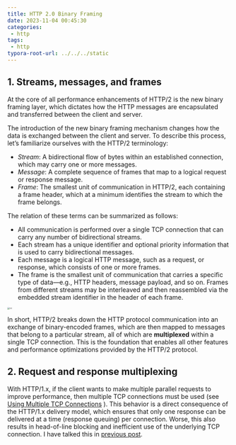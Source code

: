 ```yaml
---
title: HTTP 2.0 Binary Framing
date: 2023-11-04 00:45:30
categories:
 - http
tags:
 - http
typora-root-url: ../../../static
---
```


## 1. Streams, messages, and frames

At the core of all performance enhancements of HTTP/2 is the new binary framing layer, which dictates how the HTTP messages are encapsulated and transferred between the client and server.

The introduction of the new binary framing mechanism changes how the data is exchanged between the client and server. To describe this process, let’s familiarize ourselves with the HTTP/2 terminology:

- *Stream*: A bidirectional flow of bytes within an established connection, which may carry one or more messages.
- *Message*: A complete sequence of frames that map to a logical request or response message.
- *Frame*: The smallest unit of communication in HTTP/2, each containing a frame header, which at a minimum identifies the stream to which the frame belongs.

The relation of these terms can be summarized as follows:

- All communication is performed over a single TCP connection that can carry any number of bidirectional streams.
- Each stream has a unique identifier and optional priority information that is used to carry bidirectional messages.
- Each message is a logical HTTP message, such as a request, or response, which consists of one or more frames.
- The frame is the smallest unit of communication that carries a specific type of data—e.g., HTTP headers, message payload, and so on. Frames from different streams may be interleaved and then reassembled via the embedded stream identifier in the header of each frame.

<img src="/004-http-v2-binary-frame/cc.png" alt="cc" style="zoom:33%;" />

In short, HTTP/2 breaks down the HTTP protocol communication into an exchange of binary-encoded frames, which are then mapped to messages that belong to a particular stream, all of which are **multiplexed** within a single TCP connection. This is the foundation that enables all other features and performance optimizations provided by the HTTP/2 protocol.

## 2. Request and response multiplexing

With HTTP/1.x, if the client wants to make multiple parallel requests to improve performance, then multiple TCP connections must be used (see [Using Multiple TCP Connections](https://web.archive.org/web/20220126192113/https://hpbn.co/http1x/#using-multiple-tcp-connections) ). This behavior is a direct consequence of the HTTP/1.x delivery model, which ensures that only one response can be delivered at a time (response queuing) per connection. Worse, this also results in head-of-line blocking and inefficient use of the underlying TCP connection. I have talked this in [previous post](). 
